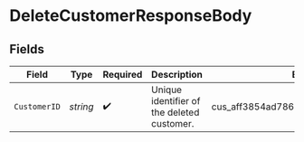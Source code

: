 # DeleteCustomerResponseBody


## Fields

| Field                                      | Type                                       | Required                                   | Description                                | Example                                    |
| ------------------------------------------ | ------------------------------------------ | ------------------------------------------ | ------------------------------------------ | ------------------------------------------ |
| `CustomerID`                               | *string*                                   | :heavy_check_mark:                         | Unique identifier of the deleted customer. | cus_aff3854ad7864345b5345114e7d73181       |